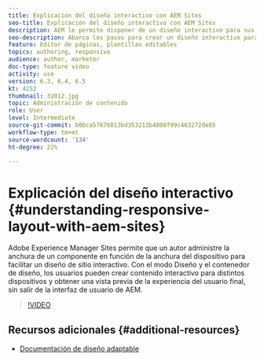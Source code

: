 ```yaml
---
title: Explicación del diseño interactivo con AEM Sites
seo-title: Explicación del diseño interactivo con AEM Sites
description: AEM le permite disponer de un diseño interactivo para sus páginas mediante el uso del componente Contenedor de diseño. Con el diseño interactivo, los autores de contenido pueden crear contenido interactivo para distintos dispositivos y previsualizar la experiencia del usuario final en AEM.
seo-description: Abarca los pasos para crear un diseño interactivo para diferentes dispositivos
feature: Editor de páginas, plantillas editables
topics: authoring, responsive
audience: author, marketer
doc-type: feature video
activity: use
version: 6.3, 6.4, 6.5
kt: 4252
thumbnail: 32012.jpg
topic: Administración de contenido
role: User
level: Intermediate
source-git-commit: b0bca57676813bd353213b4808f99c463272de85
workflow-type: tm+mt
source-wordcount: '134'
ht-degree: 22%

---
```



# Explicación del diseño interactivo {#understanding-responsive-layout-with-aem-sites}

Adobe Experience Manager Sites permite que un autor administre la anchura de un componente en función de la anchura del dispositivo para facilitar un diseño de sitio interactivo. Con el modo Diseño y el contenedor de diseño, los usuarios pueden crear contenido interactivo para distintos dispositivos y obtener una vista previa de la experiencia del usuario final, sin salir de la interfaz de usuario de AEM.

>[!VIDEO](https://video.tv.adobe.com/v/32012?quality=12&learn=on)

## Recursos adicionales {#additional-resources}

* [Documentación de diseño adaptable](https://docs.adobe.com/content/help/es-ES/experience-manager-65/authoring/siteandpage/responsive-layout.html)
